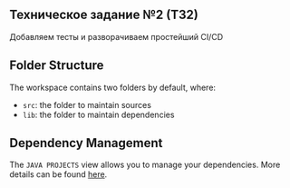 ## Техническое задание №2 (ТЗ2)

Добавляем тесты и разворачиваем простейший CI/CD

## Folder Structure

The workspace contains two folders by default, where:

- `src`: the folder to maintain sources
- `lib`: the folder to maintain dependencies

## Dependency Management

The `JAVA PROJECTS` view allows you to manage your dependencies. More details can be found [here](https://github.com/microsoft/vscode-java-dependency#manage-dependencies).
